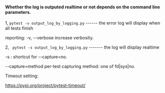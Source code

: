 #### Whether the log is outputed realtime or not depends on the command line parameters.

 1, `pytest -v output_log_by_logging.py`   ------ the error log will display when all tests finish
 
 reporting:
  -v, --verbose         increase verbosity.


2, ` pytest -s output_log_by_logging.py`   ------- the log will display realtime
 
 -s : shortcut for --capture=no.
 
   --capture=method      per-test capturing method: one of fd|sys|no.


Timeout setting:

https://pypi.org/project/pytest-timeout/